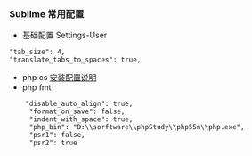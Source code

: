 
### Sublime 常用配置 ###


- 基础配置 Settings-User

```
"tab_size": 4,
"translate_tabs_to_spaces": true,

```

- php cs [安装配置说明](./phpcs.md)
- php fmt

```
    "disable_auto_align": true,
     "format_on_save": false,
     "indent_with_space": true,
     "php_bin": "D:\\sorftware\\phpStudy\\php55n\\php.exe",
     "psr1": false,
     "psr2": true
```


